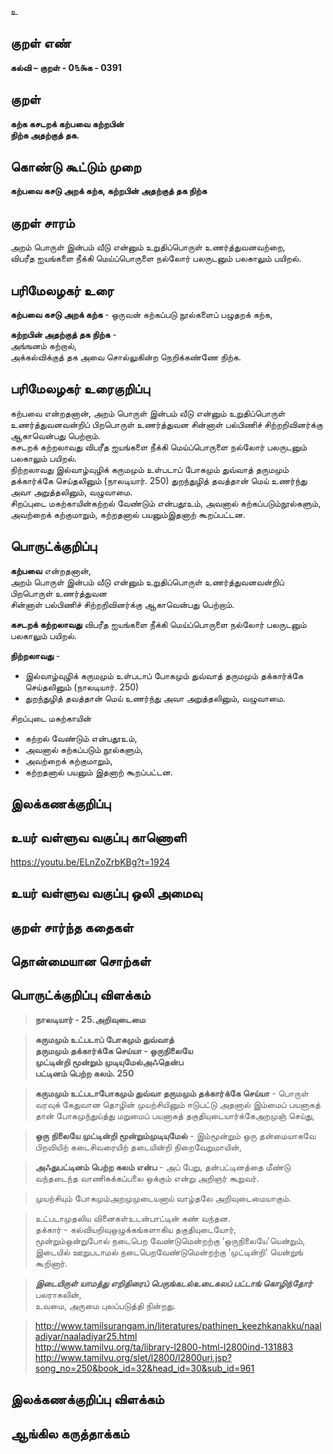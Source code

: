 உ

## குறள் எண் 

**கல்வி – குறள் - 0௩௯க - 0391**  

## குறள் 

**கற்க கசடறக் கற்பவை கற்றபின்  
நிற்க அதற்குத் தக.**

## கொண்டு கூட்டும் முறை

**கற்பவை கசடு அறக் கற்க, கற்றபின் அதற்குத் தக நிற்க**  

## குறள் சாரம் 

அறம் பொருள் இன்பம் வீடு என்னும் உறுதிப்பொருள் உணர்த்துவனவற்றை,   
விபரீத ஐயங்களை நீக்கி மெய்ப்பொருளை நல்லோர் பலருடனும் பலகாலும் பயிறல்.  

## பரிமேலழகர் உரை

**கற்பவை கசடு அறக் கற்க** - ஒருவன் கற்கப்படு நூல்களைப் பழுதறக் கற்க,  

**கற்றபின் அதற்குத் தக நிற்க** -  
அங்ஙனம் கற்றால்,  
அக்கல்விக்குத் தக அவை சொல்லுகின்ற நெறிக்கண்ணே நிற்க. 

## பரிமேலழகர் உரைகுறிப்பு   

கற்பவை என்றதனான், அறம் பொருள் இன்பம் வீடு என்னும் உறுதிப்பொருள் உணர்த்துவனவன்றிப் பிறபொருள் உணர்த்துவன சின்னாள் பல்பிணிச் சிற்றறிவினர்க்கு ஆகாவென்பது பெற்றாம்.  
கசடறக் கற்றலாவது விபரீத ஐயங்களை நீக்கி மெய்ப்பொருளை நல்லோர் பலருடனும் பலகாலும் பயிறல்.  
நிற்றலாவது இல்வாழ்வுழிக் கருமமும் உள்படாப் போகமும் துவ்வாத் தருமமும் தக்கார்க்கே செய்தலினும் (நாலடியார். 250)
துறந்துழித் தவத்தான் மெய் உணர்ந்து அவா அறுத்தலினும், வழுவாமை.  
சிறப்புடை மகற்காயின்கற்றல் வேண்டும் என்பதூஉம், அவனால் கற்கப்படும்நூல்களும், அவற்றைக் கற்குமாறும், கற்றதனால் பயனும்இதனாற் கூறப்பட்டன.   

## பொருட்க்குறிப்பு 

**கற்பவை** என்றதனான்,   
அறம் பொருள் இன்பம் வீடு என்னும் உறுதிப்பொருள் உணர்த்துவனவன்றிப் பிறபொருள் உணர்த்துவன   
சின்னாள் பல்பிணிச் சிற்றறிவினர்க்கு ஆகாவென்பது பெற்றாம்.  

**கசடறக் கற்றலாவது** விபரீத ஐயங்களை நீக்கி மெய்ப்பொருளை நல்லோர் பலருடனும் பலகாலும் பயிறல். 

**நிற்றலாவது** -   
* இல்வாழ்வுழிக் கருமமும் உள்படாப் போகமும் துவ்வாத் தருமமும் தக்கார்க்கே செய்தலினும் (நாலடியார். 250)  
* துறந்துழித் தவத்தான் மெய் உணர்ந்து அவா அறுத்தலினும், வழுவாமை.  

சிறப்புடை மகற்காயின்  
* கற்றல் வேண்டும் என்பதூஉம்,  
* அவனால் கற்கப்படும் நூல்களும்,  
* அவற்றைக் கற்குமாறும்,  
* கற்றதனால் பயனும் இதனாற் கூறப்பட்டன.   

## இலக்கணக்குறிப்பு  


## உயர் வள்ளுவ வகுப்பு காணொளி

https://youtu.be/ELnZoZrbKBg?t=1924

## உயர் வள்ளுவ வகுப்பு ஒலி அமைவு 

 
## குறள் சார்ந்த கதைகள் 


## தொன்மையான சொற்கள்


## பொருட்க்குறிப்பு விளக்கம்

>**நாலடியார் - 25.அறிவுடைமை**  

>**கருமமும் உட்படாப் போகமும் துவ்வாத்  
>தருமமும் தக்கார்க்கே செய்யா - ஒருநிலையே  
>முட்டின்றி மூன்றும் முடியுமேல்அஃதென்ப  
>பட்டினம் பெற்ற கலம். 	250**  

>**கருமமும் உட்படாபோகமும் துவ்வா தருமமும் தக்கார்க்கே செய்யா** - பொருள் வரவுக் கேதுவான தொழின் முயற்சியினும் ஈடுபட்டு அதனால் இம்மைப் பயனாகத் தான் போகமுந்துய்த்து மறுமைப் பயனாகத் தகுதியுடையார்க்கேஅறமுஞ் செய்து,  

>**ஒரு நிலையே முட்டின்றி மூன்றும்முடியுமேல்** - இம்மூன்றும் ஒரு தன்மையாகவே பிறவியிற் கடைசிவரையிற் தடையின்றி நிறைவேறுமாயின்,   

>**அஃதுபட்டினம் பெற்ற கலம் என்ப** - அப் பேறு, தன்பட்டினத்தை மீண்டு வந்தடைந்த வாணிகக்கப்பலை ஒக்கும் என்று அறிஞர் கூறுவர்.  

>முயற்சியும் போகமும்அறமுமுடையனாய் வாழ்தலே அறிவுடைமையாகும்.  

>உட்படாமுதலிய வினைகள்உடன்பாட்டின் கண் வந்தன.   
>தக்கார் - கல்வியறிவுஒழுக்கங்களாகிய தகுதியுடையோர்,  
>மூன்றும்ஒன்றுபோல் நடைபெற வேண்டுமென்றற்கு ‘ஒருநிலையே'யென்றும்,   
>இடையில் ஊறுபடாமல் நடைபெறவேண்டுமென்றற்கு ‘முட்டின்றி' யென்றுங் கூறினார்.    

>_**இடையிருள் யாமத்து எறிதிரைப் பெருங்கடல்உடைகலப் பட்டாங் கொழிந்தோர்**_ பலராகலின்,  
>உவமை, அருமை புலப்படுத்தி நின்றது.  

>http://www.tamilsurangam.in/literatures/pathinen_keezhkanakku/naaladiyar/naaladiyar25.html  
>http://www.tamilvu.org/ta/library-l2800-html-l2800ind-131883  
>http://www.tamilvu.org/slet/l2800/l2800uri.jsp?song_no=250&book_id=32&head_id=30&sub_id=961

## இலக்கணக்குறிப்பு விளக்கம்


## ஆங்கில கருத்தாக்கம் 


